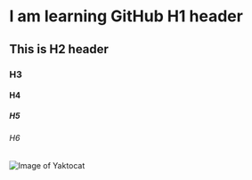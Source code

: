 # I am learning GitHub H1 header
## This is H2 header
### H3
#### H4
##### H5
###### H6

![Image of Yaktocat](https://octodex.github.com/images/yaktocat.png)
